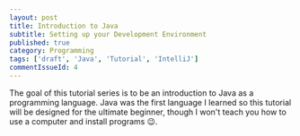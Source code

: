```yaml
---
layout: post
title: Introduction to Java
subtitle: Setting up your Development Environment
published: true
category: Programming
tags: ['draft', 'Java', 'Tutorial', 'IntelliJ']
commentIssueId: 4
---
```

The goal of this tutorial series is to be an introduction to Java as a programming language. Java was the first language I learned so this tutorial will be designed for the ultimate beginner, though I won't teach you how to use a computer and install programs :wink:.
